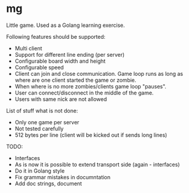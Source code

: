# mg

Little game. Used as a Golang learning exercise.

Following features should be supported:
* Multi client
* Support for different line ending (per server)
* Configurable board width and height
* Configurable speed
* Client can join and close communication. Game loop runs
as long as where are one client started the game or zombie.
* When where is no more zombies/clients game loop "pauses".
* User can connect/disconnect in the middle of the game.
* Users with same nick are not allowed


List of stuff what is not done:
* Only one game per server
* Not tested carefully
* 512 bytes per line (client will be kicked out if sends long lines)


TODO:
* Interfaces
* As is now it is possible to extend transport side (again - interfaces)
* Do it in Golang style
* Fix grammar mistakes in documntation
* Add doc strings, document

